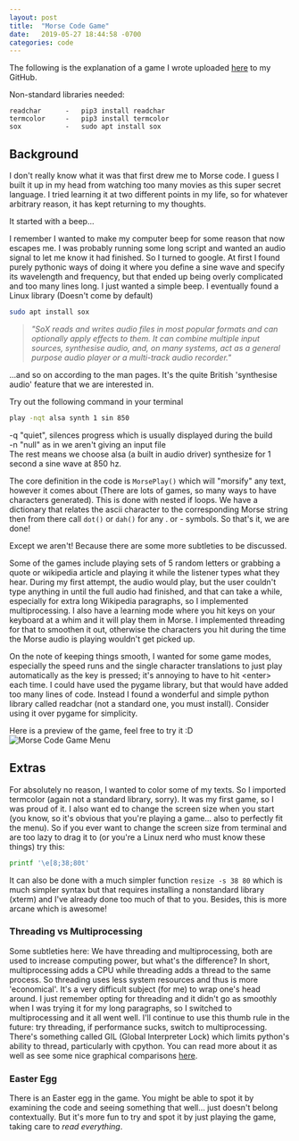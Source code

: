 ```yaml
---
layout: post
title:  "Morse Code Game"
date:   2019-05-27 18:44:58 -0700
categories: code
---
```


The following is the explanation of a game I wrote uploaded [here][MorseCodeGame] to my GitHub.

Non-standard libraries needed:

	readchar      -   pip3 install readchar
	termcolor     -   pip3 install termcolor
	sox           -   sudo apt install sox



## Background

I don't really know what it was that first drew me to Morse code. I guess I built it up in my head from watching too many movies as this super secret language. I tried learning it at two different points in my life, so for whatever arbitrary reason, it has kept returning to my thoughts.

It started with a beep...

I remember I wanted to make my computer beep for some reason that now escapes me. I was probably running some long script and wanted an audio signal to let me know it had finished. So I turned to google. At first I found purely pythonic ways of doing it where you define a sine wave and specify its wavelength and frequency, but that ended up being overly complicated and too many lines long. I just wanted a simple beep. I eventually found a Linux library (Doesn't come by default)

```bash
sudo apt install sox
```
> *"SoX  reads  and  writes  audio  files in most popular formats and can optionally apply effects to them. It can combine multiple input sources, synthesise audio, and,  on  many  systems,  act as a general purpose audio player or a multi-track audio recorder."*

...and so on according to the man pages. It's the quite British 'synthesise audio' feature that we are interested in.

Try out the following command in your terminal
```bash
play -nqt alsa synth 1 sin 850
```
-q "quiet", silences progress which is usually displayed during the build <br>
-n "null" as in we aren't giving an input file 
<br>The rest means we choose alsa (a built in audio driver) synthesize for 1 second a sine wave at 850 hz.

The core definition in the code is `MorsePlay()` which will "morsify" any text, however it comes about (There are lots of games, so many ways to have characters generated). This is done with nested if loops. We have a dictionary that relates the ascii character to the corresponding Morse string then from there call `dot()` or `dah()` for any . or - symbols. So that's it, we are done!

Except we aren't! Because there are some more subtleties to be discussed.

Some of the games include playing sets of 5 random letters or grabbing a quote or wikipedia article and playing it while the listener types what they hear. During my first attempt, the audio would play, but the user couldn't type anything in until the full audio had finished, and that can take a while, especially for extra long Wikipedia paragraphs, so I implemented multiprocessing. I also have a learning mode where you hit keys on your keyboard at a whim and it will play them in Morse. I implemented threading for that to smoothen it out, otherwise the characters you hit during the time the Morse audio is playing wouldn't get picked up.

On the note of keeping things smooth, I wanted for some game modes, especially the speed runs and the single character translations to just play automatically as the key is pressed; it's annoying to have to hit \<enter\> each time. I could have used the pygame library, but that would have added too many lines of code. Instead I found a wonderful and simple python library called readchar (not a standard one, you must install). Consider using it over pygame for simplicity.

Here is a preview of the game, feel free to try it :D
![Morse Code Game Menu]({{site.baseurl}}/assets/morse/MorseTrainerMenu.png)

## Extras

For absolutely no reason, I wanted to color some of my texts. So I imported termcolor (again not a standard library, sorry). It was my first game, so I was proud of it. I also want
ed to change the screen size when you start (you know, so it's obvious that you're playing a game... also to perfectly fit the menu). So if you ever want to change the screen size from terminal and are too lazy to drag it to (or you're a Linux nerd who must know these things) try this:

```bash
printf '\e[8;38;80t'
```
It can also be done with a much simpler function `resize -s 38 80` which is much simpler syntax but that requires installing a nonstandard library (xterm) and I've already done too much of that to you. Besides, this is more arcane which is awesome!

### Threading vs Multiprocessing

Some subtleties here: We have threading and multiprocessing, both are used to increase computing power, but what's the difference? In short, multiprocessing adds a CPU while threading adds a thread to the same process. So threading uses less system resources and thus is more 'economical'. It's a very difficult subject (for me) to wrap one's head around. I just remember opting for threading and it didn't go as smoothly when I was trying it for my long paragraphs, so I switched to multiprocessing and it all went well. I'll continue to use this thumb rule in the future: try threading, if performance sucks, switch to multiprocessing. There's something called GIL (Global Interpreter Lock) which limits python's ability to thread, particularly with cpython. You can read more about it as well as see some nice graphical comparisons [here][dataincubator].

### Easter Egg

There is an Easter egg in the game. You might be able to spot it by examining the code and seeing something that well... just doesn't belong contextually. But it's more fun to try and spot it by just playing the game, taking care to *read everything*.

[MorseCodeGame]: https://github.com/Tclack88/MorseCodeGame
[dataincubator]: https://blog.thedataincubator.com/2018/04/python-multi-threading-vs-multi-processing/
